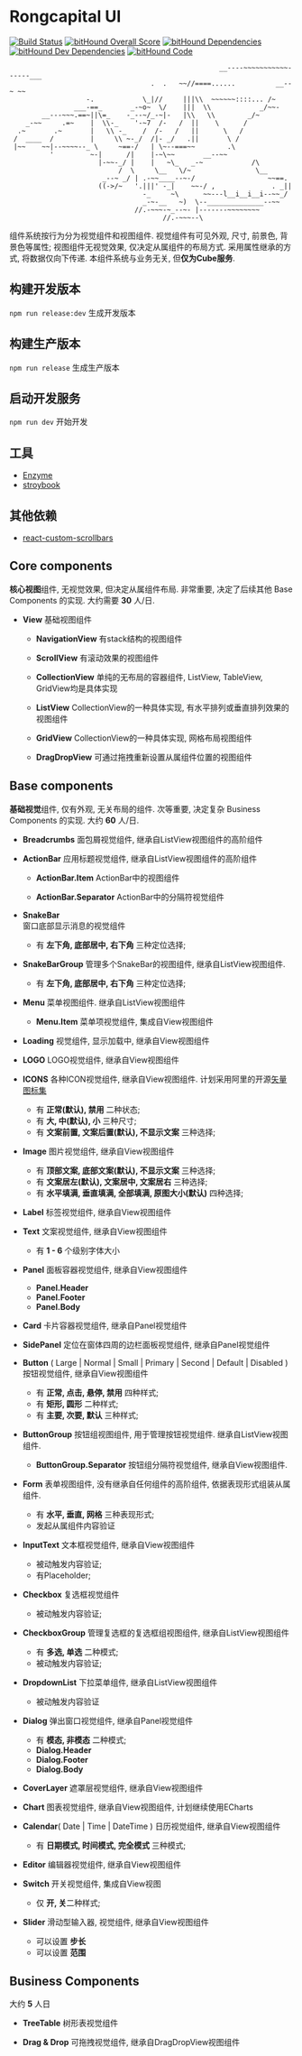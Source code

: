 # Rongcapital UI

[![Build Status](https://travis-ci.org/WellerQu/rongcapital-ui.svg?branch=master)](https://travis-ci.org/WellerQu/rongcapital-ui)
[![bitHound Overall Score](https://www.bithound.io/github/WellerQu/rongcapital-ui/badges/score.svg)](https://www.bithound.io/github/WellerQu/rongcapital-ui)
[![bitHound Dependencies](https://www.bithound.io/github/WellerQu/rongcapital-ui/badges/dependencies.svg)](https://www.bithound.io/github/WellerQu/rongcapital-ui/master/dependencies/npm)
[![bitHound Dev Dependencies](https://www.bithound.io/github/WellerQu/rongcapital-ui/badges/devDependencies.svg)](https://www.bithound.io/github/WellerQu/rongcapital-ui/master/dependencies/npm)
[![bitHound Code](https://www.bithound.io/github/WellerQu/rongcapital-ui/badges/code.svg)](https://www.bithound.io/github/WellerQu/rongcapital-ui)


```
                                                    __----~~~~~~~~~~~------___
                                   .  .   ~~//====......          __--~ ~~
                   -.            \_|//     |||\\  ~~~~~~::::... /~
                ___-==_       _-~o~  \/    |||  \\            _/~~-
        __---~~~.==~||\=_    -_--~/_-~|-   |\\   \\        _/~
    _-~~     .=~    |  \\-_    '-~7  /-   /  ||    \      /
  .~       .~       |   \\ -_    /  /-   /   ||      \   /
 /  ____  /         |     \\ ~-_/  /|- _/   .||       \ /
 |~~    ~~|--~~~~--_ \     ~==-/   | \~--===~~        .\
          '         ~-|      /|    |-~\~~       __--~~
                      |-~~-_/ |    |   ~\_   _-~            /\
                           /  \     \__   \/~                \__
                       _--~ _/ | .-~~____--~-/                  ~~==.
                      ((->/~   '.|||' -_|    ~~-/ ,              . _||
                                 -_     ~\      ~~---l__i__i__i--~~_/
                                 _-~-__   ~)  \--______________--~~
                               //.-~~~-~_--~- |-------~~~~~~~~
                                      //.-~~~--\
```

组件系统按行为分为视觉组件和视图组件. 视觉组件有可见外观, 尺寸, 前景色, 背景色等属性; 视图组件无视觉效果, 仅决定从属组件的布局方式. 采用属性继承的方式, 将数据仅向下传递. 本组件系统与业务无关, 但**仅为Cube服务**.

## 构建开发版本
`npm run release:dev` 生成开发版本

## 构建生产版本
`npm run release` 生成生产版本

## 启动开发服务
`npm run dev` 开始开发

## 工具

- [Enzyme](http://airbnb.io/enzyme/docs/api/index.html)
- [stroybook](https://storybook.js.org/)

## 其他依赖

- [react-custom-scrollbars](https://github.com/malte-wessel/react-custom-scrollbars)

## Core components

**核心视图**组件, 无视觉效果, 但决定从属组件布局. 非常重要, 决定了后续其他 Base Components 的实现. 大约需要 **30** 人/日. 

- **View**
	基础视图组件
	
	- **NavigationView**
		有stack结构的视图组件
		
	- **ScrollView**
		有滚动效果的视图组件
		
	- **CollectionView**
		单纯的无布局的容器组件, ListView, TableView, GridView均是具体实现
		
	- **ListView**
		CollectionView的一种具体实现, 有水平排列或垂直排列效果的视图组件
		
	- **GridView**
		CollectionView的一种具体实现, 网格布局视图组件
		
	- **DragDropView**
		可通过拖拽重新设置从属组件位置的视图组件

## Base components

**基础视觉**组件, 仅有外观, 无关布局的组件. 次等重要, 决定复杂 Business Components 的实现. 大约 **60** 人/日.

- **Breadcrumbs**
	面包屑视觉组件, 继承自ListView视图组件的高阶组件

- **ActionBar**
	应用标题视觉组件, 继承自ListView视图组件的高阶组件
	
	- **ActionBar.Item**
		ActionBar中的视图组件
		
	- **ActionBar.Separator**
		ActionBar中的分隔符视觉组件

- **SnakeBar**	
	窗口底部显示消息的视觉组件
	* 有 **左下角, 底部居中, 右下角** 三种定位选择;

- **SnakeBarGroup**
	管理多个SnakeBar的视图组件, 继承自ListView视图组件.
	* 有 **左下角, 底部居中, 右下角** 三种定位选择;

- **Menu**
	菜单视图组件. 继承自ListView视图组件
	
	- **Menu.Item**
		菜单项视觉组件, 集成自View视图组件

- **Loading**
    视觉组件, 显示加载中, 继承自View视图组件

- **LOGO**
	LOGO视觉组件, 继承自View视图组件

- **ICONS**
	各种ICON视觉组件, 继承自View视图组件. 计划采用阿里的开源[矢量图标集](http://www.iconfont.cn/) 
	* 有 **正常(默认), 禁用** 二种状态;
	* 有 **大, 中(默认), 小** 三种尺寸;
	* 有 **文案前置, 文案后置(默认), 不显示文案** 三种选择;

- **Image**
	图片视觉组件, 继承自View视图组件
	* 有 **顶部文案, 底部文案(默认), 不显示文案** 三种选择;
	* 有 **文案居左(默认), 文案居中, 文案居右** 三种选择;
	* 有 **水平填满, 垂直填满, 全部填满, 原图大小(默认)** 四种选择;

- **Label**
	标签视觉组件, 继承自View视图组件

- **Text**
	文案视觉组件, 继承自View视图组件
	* 有 **1 - 6** 个级别字体大小

- **Panel**
	面板容器视觉组件, 继承自View视图组件
	
	- **Panel.Header**
	- **Panel.Footer**
	- **Panel.Body**

- **Card**
	卡片容器视觉组件, 继承自Panel视觉组件

- **SidePanel**
	定位在窗体四周的边栏面板视觉组件, 继承自Panel视觉组件
	
- **Button** ( Large | Normal | Small | Primary | Second | Default | Disabled )
	按钮视觉组件, 继承自View视图组件
	* 有 **正常, 点击, 悬停, 禁用** 四种样式;
	* 有 **矩形, 圆形** 二种样式;
	* 有 **主要, 次要, 默认** 三种样式;
	
- **ButtonGroup** 
	按钮组视图组件, 用于管理按钮视觉组件. 继承自ListView视图组件.
	
	- **ButtonGroup.Separator**
		按钮组分隔符视觉组件, 继承自View视图组件.

- **Form**
	表单视图组件, 没有继承自任何组件的高阶组件, 依据表现形式组装从属组件.
	* 有 **水平, 垂直, 网格** 三种表现形式;
	* 发起从属组件内容验证
	
- **InputText**
	文本框视觉组件, 继承自View视图组件
	* 被动触发内容验证;
	* 有Placeholder;
	
- **Checkbox**
	复选框视觉组件
	* 被动触发内容验证;
	
- **CheckboxGroup**
	管理复选框的复选框组视图组件, 继承自ListView视图组件
	* 有 **多选, 单选** 二种模式;
	* 被动触发内容验证;
	
- **DropdownList**
	下拉菜单组件, 继承自ListView视图组件
	* 被动触发内容验证

- **Dialog**
	弹出窗口视觉组件, 继承自Panel视觉组件
	* 有 **模态, 非模态** 二种模式;

	- **Dialog.Header**
	- **Dialog.Footer**
	- **Dialog.Body**

- **CoverLayer**
	遮罩层视觉组件, 继承自View视图组件

- **Chart**
	图表视觉组件, 继承自View视图组件, 计划继续使用ECharts

- **Calendar**( Date | Time | DateTime )
	日历视觉组件, 继承自View视图组件
	* 有 **日期模式, 时间模式, 完全模式** 三种模式;

- **Editor**
	编辑器视觉组件, 继承自View视图组件

- **Switch**
    开关视觉组件, 集成自View视图
    * 仅 **开, 关**二种样式;

- **Slider**
    滑动型输入器, 视觉组件, 继承自View视图组件
    * 可以设置 **步长**
    * 可以设置 **范围**

## Business Components

大约 **5** 人日

- **TreeTable**
	树形表视觉组件

- **Drag & Drop**
	可拖拽视觉组件, 继承自DragDropView视图组件
